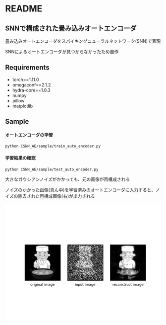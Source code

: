 # README

## SNNで構成された畳み込みオートエンコーダ

畳み込みオートエンコーダをスパイキングニューラルネットワーク(SNN)で表現

SNNによるオートエンコーダが見つからなかったため自作

## Requirements

- torch==1.11.0
- omegaconf==2.1.2
- hydra-core==1.0.3
- numpy
- pillow
- matplotlib

## Sample

#### オートエンコーダの学習

~~~ 
python CSNN_AE/sample/train_auto_encoder.py
~~~


#### 学習結果の確認

~~~
python CSNN_AE/sample/test_auto_encoder.py
~~~

大きなガウシアンノイズがかかっても、元の画像が再構成される

ノイズのかかった画像(真ん中)を学習済みのオートエンコーダに入力すると、ノイズの除去された再構成画像(右)が出力される

![alt](/CSNN_AE/sample/reconst_imgs/reconst_img_epoch5000.png)
